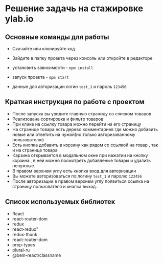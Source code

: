 # Решение задачь на стажировке ylab.io

## Основные команды для работы

- Скачайте или клонируйте код
- Зайдите в папку проекта через консоль или откройте в редакторе

- установить зависимости - `npm install`
- запуск проекта - `npm start`
- данные для авторизации логин `test_1` и пароль `123456`

## Краткая инструкция по работе с проектом

- После запуска вы увидите главную страницу со списком товаров
- Реализована сортировка и фильтр товаров
- При клике на ссылку товара можно перейти на его страницу
- На странице товара есть дерево комментариев где можно добавить новые или ответить на чужой(но только авторизованному пользователю)
- Есть кнопка добавить в корзину как рядом со ссылкой на товар , так и на странице товара
- Карзина открывается в модальном окне при нажатии на кнопку корзина , в ней можно посмотреть добавленые товары и удалить ненужные.
- В правом верхнем углу есть кнопка вход для авторизации
- Вы можете авторизоваться по логину `test_1` и паролю `123456`
- После авторизации в правом верхнем углу появиться ссылка на страницу пользователя и кнопка выход.

## Список используемых библиотек

- React
- react-router-dom
- redux
- react-redux"
- redux-thunk
- react-router-dom
- prop-types
- plural-ru
- @bem-react/classname
